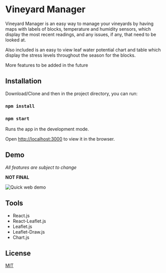 # Vineyard Manager

Vineyard Manager is an easy way to manage your vineyards by having maps with labels of blocks, temperature and humidity sensors, which display the most recent readings, and any issues, if any, that need to be looked at.

Also included is an easy to view leaf water potential chart and table which display the stress levels throughout the season for the blocks.

More features to be added in the future

## Installation

Download/Clone and then in the project directory, you can run:

### `npm install`

### `npm start`

Runs the app in the development mode.

Open [http://localhost:3000](http://localhost:3000) to view it in the browser.

## Demo
*All features are subject to change*

**NOT FINAL**

<img alt="Quick web demo" src="">
<a alt="Quick mobile demo" src="https://gfycat.com/offensivelonelybrahmanbull">



## Tools
* React.js
* React-Leaflet.js
* Leaflet.js
* Leaflet-Draw.js
* Chart.js

## License
[MIT](https://choosealicense.com/licenses/mit/)
